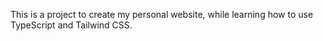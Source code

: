 This is a project to create my personal website, while learning how to use TypeScript and Tailwind CSS.
